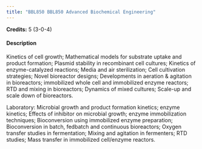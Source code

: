 ```yaml
---
title: "BBL850 BBL850 Advanced Biochemical Engineering"
---
```

**Credits:** 5 (3-0-4)

#### Description
Kinetics of cell growth; Mathematical models for substrate uptake and product formation; Plasmid stability in recombinant cell cultures; Kinetics of enzyme-catalyzed reactions; Media and air sterilization; Cell cultivation strategies; Novel bioreactor designs; Developments in aeration & agitation in bioreactors; immobilized whole cell and immobilized enzyme reactors; RTD and mixing in bioreactors; Dynamics of mixed cultures; Scale-up and scale down of bioreactors.

Laboratory: Microbial growth and product formation kinetics; enzyme kinetics; Effects of inhibitor on microbial growth; enzyme immobilization techniques; Bioconversion using immobilized enzyme preparation; Bioconversion in batch, fedbatch and continuous bioreactors; Oxygen transfer studies in fermentation; Mixing and agitation in fermenters; RTD studies; Mass transfer in immobilized cell/enzyme reactors.